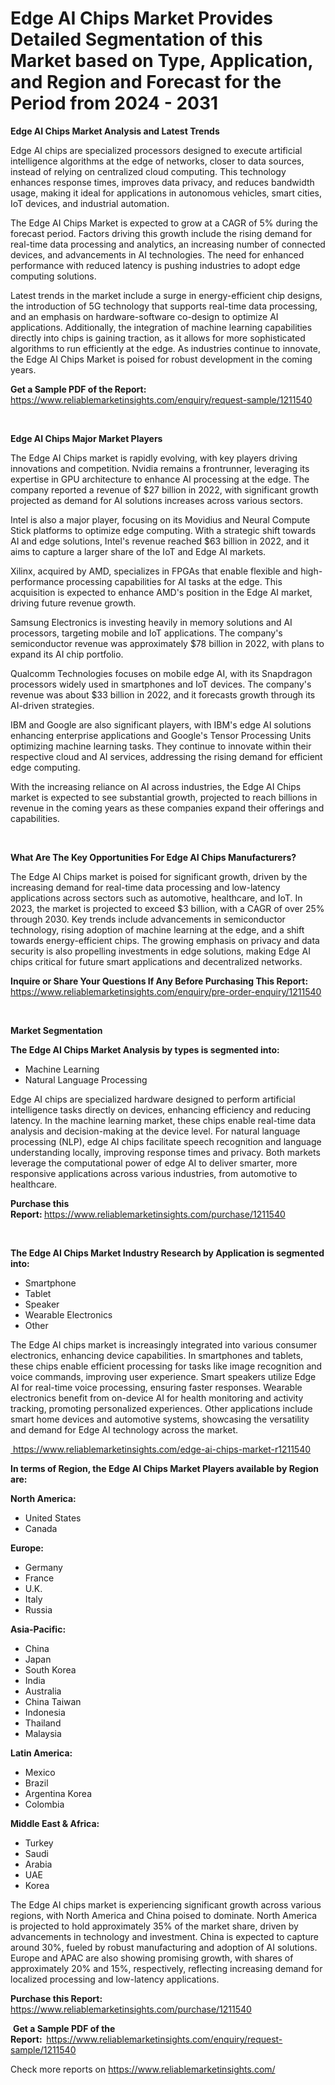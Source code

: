 <p><h1>Edge AI Chips Market Provides Detailed Segmentation of this Market based on Type, Application, and Region and Forecast for the Period from 2024 - 2031</h1></p><p><strong>Edge AI Chips Market Analysis and Latest Trends</strong></p>
<p><p>Edge AI chips are specialized processors designed to execute artificial intelligence algorithms at the edge of networks, closer to data sources, instead of relying on centralized cloud computing. This technology enhances response times, improves data privacy, and reduces bandwidth usage, making it ideal for applications in autonomous vehicles, smart cities, IoT devices, and industrial automation.</p><p>The Edge AI Chips Market is expected to grow at a CAGR of 5% during the forecast period. Factors driving this growth include the rising demand for real-time data processing and analytics, an increasing number of connected devices, and advancements in AI technologies. The need for enhanced performance with reduced latency is pushing industries to adopt edge computing solutions.</p><p>Latest trends in the market include a surge in energy-efficient chip designs, the introduction of 5G technology that supports real-time data processing, and an emphasis on hardware-software co-design to optimize AI applications. Additionally, the integration of machine learning capabilities directly into chips is gaining traction, as it allows for more sophisticated algorithms to run efficiently at the edge. As industries continue to innovate, the Edge AI Chips Market is poised for robust development in the coming years.</p></p>
<p><strong>Get a Sample PDF of the Report:&nbsp;</strong> <a href="https://www.reliablemarketinsights.com/enquiry/request-sample/1211540?utm_campaign=1166&utm_medium=2&utm_source=Github&utm_content=ia&utm_term=27122024&utm_id=edge-ai-chips">https://www.reliablemarketinsights.com/enquiry/request-sample/1211540</a></p>
<p>&nbsp;</p>
<p><strong>Edge AI Chips Major Market Players</strong></p>
<p><p>The Edge AI Chips market is rapidly evolving, with key players driving innovations and competition. Nvidia remains a frontrunner, leveraging its expertise in GPU architecture to enhance AI processing at the edge. The company reported a revenue of $27 billion in 2022, with significant growth projected as demand for AI solutions increases across various sectors.</p><p>Intel is also a major player, focusing on its Movidius and Neural Compute Stick platforms to optimize edge computing. With a strategic shift towards AI and edge solutions, Intel's revenue reached $63 billion in 2022, and it aims to capture a larger share of the IoT and Edge AI markets.</p><p>Xilinx, acquired by AMD, specializes in FPGAs that enable flexible and high-performance processing capabilities for AI tasks at the edge. This acquisition is expected to enhance AMD's position in the Edge AI market, driving future revenue growth.</p><p>Samsung Electronics is investing heavily in memory solutions and AI processors, targeting mobile and IoT applications. The company's semiconductor revenue was approximately $78 billion in 2022, with plans to expand its AI chip portfolio.</p><p>Qualcomm Technologies focuses on mobile edge AI, with its Snapdragon processors widely used in smartphones and IoT devices. The company's revenue was about $33 billion in 2022, and it forecasts growth through its AI-driven strategies.</p><p>IBM and Google are also significant players, with IBM's edge AI solutions enhancing enterprise applications and Google's Tensor Processing Units optimizing machine learning tasks. They continue to innovate within their respective cloud and AI services, addressing the rising demand for efficient edge computing.</p><p>With the increasing reliance on AI across industries, the Edge AI Chips market is expected to see substantial growth, projected to reach billions in revenue in the coming years as these companies expand their offerings and capabilities.</p></p>
<p>&nbsp;</p>
<p><strong>What Are The Key Opportunities For Edge AI Chips Manufacturers?</strong></p>
<p><p>The Edge AI Chips market is poised for significant growth, driven by the increasing demand for real-time data processing and low-latency applications across sectors such as automotive, healthcare, and IoT. In 2023, the market is projected to exceed $3 billion, with a CAGR of over 25% through 2030. Key trends include advancements in semiconductor technology, rising adoption of machine learning at the edge, and a shift towards energy-efficient chips. The growing emphasis on privacy and data security is also propelling investments in edge solutions, making Edge AI chips critical for future smart applications and decentralized networks.</p></p>
<p><strong>Inquire or Share Your Questions If Any Before Purchasing This Report:</strong> <a href="https://www.reliablemarketinsights.com/enquiry/pre-order-enquiry/1211540?utm_campaign=1166&utm_medium=2&utm_source=Github&utm_content=ia&utm_term=27122024&utm_id=edge-ai-chips">https://www.reliablemarketinsights.com/enquiry/pre-order-enquiry/1211540</a></p>
<p>&nbsp;</p>
<p><strong>Market Segmentation</strong></p>
<p><strong>The Edge AI Chips Market Analysis by types is segmented into:</strong></p>
<p><ul><li>Machine Learning</li><li>Natural Language Processing</li></ul></p>
<p><p>Edge AI chips are specialized hardware designed to perform artificial intelligence tasks directly on devices, enhancing efficiency and reducing latency. In the machine learning market, these chips enable real-time data analysis and decision-making at the device level. For natural language processing (NLP), edge AI chips facilitate speech recognition and language understanding locally, improving response times and privacy. Both markets leverage the computational power of edge AI to deliver smarter, more responsive applications across various industries, from automotive to healthcare.</p></p>
<p><strong>Purchase this Report:&nbsp;</strong><a href="https://www.reliablemarketinsights.com/purchase/1211540?utm_campaign=1166&utm_medium=2&utm_source=Github&utm_content=ia&utm_term=27122024&utm_id=edge-ai-chips">https://www.reliablemarketinsights.com/purchase/1211540</a></p>
<p>&nbsp;</p>
<p><strong>The Edge AI Chips Market Industry Research by Application is segmented into:</strong></p>
<p><ul><li>Smartphone</li><li>Tablet</li><li>Speaker</li><li>Wearable Electronics</li><li>Other</li></ul></p>
<p><p>The Edge AI chips market is increasingly integrated into various consumer electronics, enhancing device capabilities. In smartphones and tablets, these chips enable efficient processing for tasks like image recognition and voice commands, improving user experience. Smart speakers utilize Edge AI for real-time voice processing, ensuring faster responses. Wearable electronics benefit from on-device AI for health monitoring and activity tracking, promoting personalized experiences. Other applications include smart home devices and automotive systems, showcasing the versatility and demand for Edge AI technology across the market.</p></p>
<p><a href="https://www.reliablemarketinsights.com/edge-ai-chips-market-r1211540?utm_campaign=1166&utm_medium=2&utm_source=Github&utm_content=ia&utm_term=27122024&utm_id=edge-ai-chips">&nbsp;https://www.reliablemarketinsights.com/edge-ai-chips-market-r1211540</a></p>
<p><strong>In terms of Region, the Edge AI Chips Market Players available by Region are:</strong></p>
<p>
    <p> <strong> North America: </strong>
        <ul>
            <li>United States</li>
            <li>Canada</li>
        </ul>
        </p> 
    <p> <strong> Europe: </strong>
        <ul>
            <li>Germany</li>
            <li>France</li>
            <li>U.K.</li>
            <li>Italy</li>
            <li>Russia</li>
        </ul>
        </p> 
    <p> <strong> Asia-Pacific: </strong>
        <ul>
            <li>China</li>
            <li>Japan</li>
            <li>South Korea</li>
            <li>India</li>
            <li>Australia</li>
            <li>China Taiwan</li>
            <li>Indonesia</li>
            <li>Thailand</li>
            <li>Malaysia</li>
        </ul>
        </p> 
    <p> <strong> Latin America: </strong>
        <ul>
            <li>Mexico</li>
            <li>Brazil</li>
            <li>Argentina Korea</li>
            <li>Colombia</li>
        </ul>
        </p> 
    <p> <strong> Middle East & Africa: </strong>
        <ul>
            <li>Turkey</li>
            <li>Saudi</li>
            <li>Arabia</li>
            <li>UAE</li>
            <li>Korea</li>
        </ul>
    </p>
    </p>
<p><p>The Edge AI chips market is experiencing significant growth across various regions, with North America and China poised to dominate. North America is projected to hold approximately 35% of the market share, driven by advancements in technology and investment. China is expected to capture around 30%, fueled by robust manufacturing and adoption of AI solutions. Europe and APAC are also showing promising growth, with shares of approximately 20% and 15%, respectively, reflecting increasing demand for localized processing and low-latency applications.</p></p>
<p><strong>Purchase this Report: </strong><a href="https://www.reliablemarketinsights.com/purchase/1211540?utm_campaign=1166&utm_medium=2&utm_source=Github&utm_content=ia&utm_term=27122024&utm_id=edge-ai-chips">https://www.reliablemarketinsights.com/purchase/1211540</a></p>
<p>&nbsp;<strong>Get a Sample PDF of the Report:&nbsp;&nbsp;</strong><a href="https://www.reliablemarketinsights.com/enquiry/request-sample/1211540?utm_campaign=1166&utm_medium=2&utm_source=Github&utm_content=ia&utm_term=27122024&utm_id=edge-ai-chips">https://www.reliablemarketinsights.com/enquiry/request-sample/1211540</a></p>
<p><strong></strong></p>
<p>Check more reports on <a href="https://www.reliablemarketinsights.com/?utm_campaign=1166&utm_medium=2&utm_source=Github&utm_content=ia&utm_term=27122024&utm_id=edge-ai-chips">https://www.reliablemarketinsights.com/</a></p>